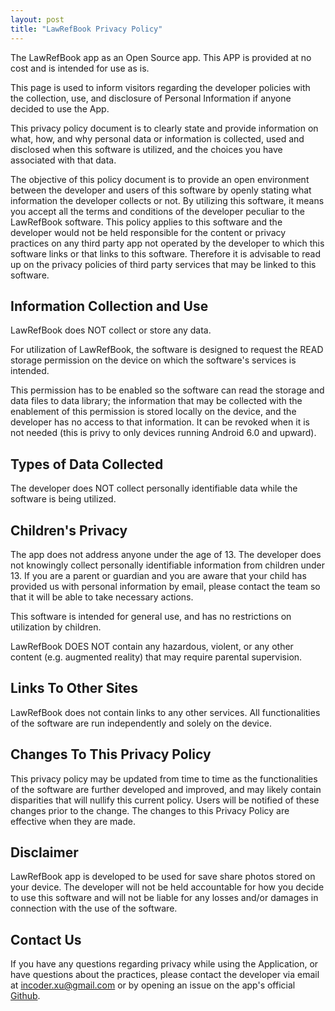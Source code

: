 ```yaml
---
layout: post
title: "LawRefBook Privacy Policy"
---
```


The LawRefBook app as an Open Source app. This APP is provided at no cost and is intended for use as is.

This page is used to inform visitors regarding the developer policies with the collection, use, and disclosure of Personal Information if anyone decided to use the App.

This privacy policy document is to clearly state and provide information on what, how, and why personal data or information is collected, used and disclosed when this software is utilized, and the choices you have associated with that data.

The objective of this policy document is to provide an open environment between the developer and users of this software by openly stating what information the developer collects or not. By utilizing this software, it means you accept all the terms and conditions of the developer peculiar to the LawRefBook software. This policy applies to this software and the developer would not be held responsible for the content or privacy practices on any third party app not operated by the developer to which this software links or that links to this software. Therefore it is advisable to read up on the privacy policies of third party services that may be linked to this software.

## **Information Collection and Use**

LawRefBook does NOT collect or store any data.

For utilization of LawRefBook, the software is designed to request the READ storage permission on the device on which the software's services is intended.

This permission has to be enabled so the software can read the storage and data files to data library; the information that may be collected with the enablement of this permission is stored locally on the device, and the developer has no access to that information. It can be revoked when it is not needed (this is privy to only devices running Android 6.0 and upward).

## **Types of Data Collected**

The developer does NOT collect personally identifiable data while the software is being utilized.

## **Children's Privacy**

The app does not address anyone under the age of 13. The developer does not knowingly collect personally identifiable information from children under 13. If you are a parent or guardian and you are aware that your child has provided us with personal information by email, please contact the team so that it will be able to take necessary actions.

This software is intended for general use, and has no restrictions on utilization by children.

LawRefBook DOES NOT contain any hazardous, violent, or any other content (e.g. augmented reality) that may require parental supervision.

## **Links To Other Sites**

LawRefBook does not contain links to any other services. All functionalities of the software are run independently and solely on the device.

## **Changes To This Privacy Policy**

This privacy policy may be updated from time to time as the functionalities of the software are further developed and improved, and may likely contain disparities that will nullify this current policy. Users will be notified of these changes prior to the change. The changes to this Privacy Policy are effective when they are made.

## **Disclaimer**

LawRefBook app is developed to be used for save share photos stored on your device. The developer will not be held accountable for how you decide to use this software and will not be liable for any losses and/or damages in connection with the use of the software.

## **Contact Us**

If you have any questions regarding privacy while using the Application, or have questions about the practices, please contact the developer via email at <incoder.xu@gmail.com> or by opening an issue on the app's official [Github](https://github.com/IncoderApp/LawRefBook).
